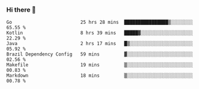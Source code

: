 ### Hi there 👋

<!--
**yeya24/yeya24** is a ✨ _special_ ✨ repository because its `README.md` (this file) appears on your GitHub profile.

Here are some ideas to get you started:

- 🔭 I’m currently working on ...
- 🌱 I’m currently learning ...
- 👯 I’m looking to collaborate on ...
- 🤔 I’m looking for help with ...
- 💬 Ask me about ...
- 📫 How to reach me: ...
- 😄 Pronouns: ...
- ⚡ Fun fact: ...
-->

<!--START_SECTION:waka-->

```text
Go                         25 hrs 28 mins  ████████████████▒░░░░░░░░   65.55 %
Kotlin                     8 hrs 39 mins   █████▓░░░░░░░░░░░░░░░░░░░   22.29 %
Java                       2 hrs 17 mins   █▒░░░░░░░░░░░░░░░░░░░░░░░   05.92 %
Brazil Dependency Config   59 mins         ▓░░░░░░░░░░░░░░░░░░░░░░░░   02.56 %
Makefile                   19 mins         ▒░░░░░░░░░░░░░░░░░░░░░░░░   00.83 %
Markdown                   18 mins         ▒░░░░░░░░░░░░░░░░░░░░░░░░   00.78 %
```

<!--END_SECTION:waka-->
